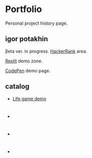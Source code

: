 # Portfolio
Personal project history page.

## igor potakhin

βeta ver. in progress.
[HackerRank](https://www.hackerrank.com/archimage) area.

[Replit](https://replit.com/@archimage) demo zone.

[CodePen](https://codepen.io/archimage_wiz) demo page.

## catalog

- [Life game demo](https://replit.com/@archimage/CPPCurs1Life)
- #
- #
- #

